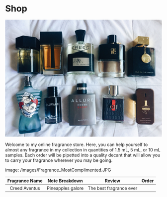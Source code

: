 # Shop
![Fragrances](/images/Fragrance_MostComplimented.JPG)

Welcome to my online fragrance store. Here, you can help yourself to almost any fragrance in my collection in quantities of 1.5 mL, 5 mL, or 10 mL samples. Each order will be pipetted into a quality decant that will allow you to carry your fragrance wherever you may be going. 

image: /images/Fragrance_MostComplimented.JPG

| Fragrance Name | Note Breakdown | Review | Order |
|:---:|:---:|:---:|:---:|
| Creed Aventus  | Pineapples galore | The best fragrance ever | 

